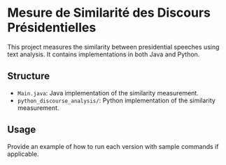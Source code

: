 # Mesure de Similarité des Discours Présidentielles
This project measures the similarity between presidential speeches using text analysis. It contains implementations in both Java and Python.

## Structure
- `Main.java`: Java implementation of the similarity measurement.
- `python_discourse_analysis/`: Python implementation of the similarity measurement.

## Usage
Provide an example of how to run each version with sample commands if applicable.
